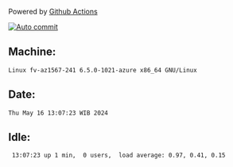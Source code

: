 Powered by [Github Actions](https://github.com/features/actions)

[![Auto commit](https://github.com/hiage/workstation/workflows/Auto%20commit/badge.svg)](https://github.com/hiage/workstation/actions?query=workflow%3A%22Auto+commit%22)

## Machine:
```
Linux fv-az1567-241 6.5.0-1021-azure x86_64 GNU/Linux
```
## Date:
```
Thu May 16 13:07:23 WIB 2024
```
## Idle:
```
 13:07:23 up 1 min,  0 users,  load average: 0.97, 0.41, 0.15
```
